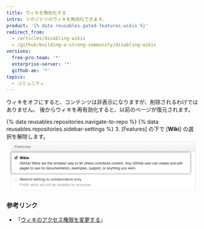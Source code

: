 ```yaml
---
title: ウィキを無効化する
intro: リポジトリのウィキを無効化できます。
product: '{% data reusables.gated-features.wikis %}'
redirect_from:
  - /articles/disabling-wikis
  - /github/building-a-strong-community/disabling-wikis
versions:
  free-pro-team: '*'
  enterprise-server: '*'
  github-ae: '*'
topics:
  - コミュニティ
---
```


ウィキをオフにすると、コンテンツは非表示になりますが、削除されるわけではありません。 後からウィキを再有効化すると、以前のページが復元されます。

{% data reusables.repositories.navigate-to-repo %}
{% data reusables.repositories.sidebar-settings %}
3. [Features] の下で [**Wiki**] の選択を解除します。 ![ウィキの無効化チェックボックス](/assets/images/help/wiki/wiki_enable_disable.png)

### 参考リンク

- 「[ウィキのアクセス権限を変更する](/communities/documenting-your-project-with-wikis/changing-access-permissions-for-wikis)」
